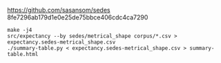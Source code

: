 https://github.com/sasansom/sedes
8fe7296ab179d1e0e25de75bbce406cdc4ca7290

```
make -j4
src/expectancy --by sedes/metrical_shape corpus/*.csv > expectancy.sedes-metrical_shape.csv
./summary-table.py < expectancy.sedes-metrical_shape.csv > summary-table.html
```
